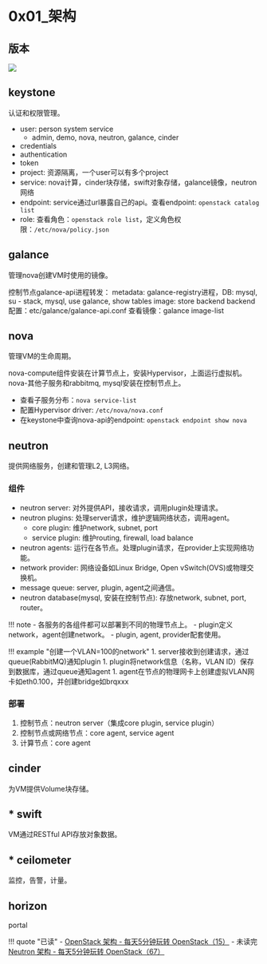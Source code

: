 # 0x01_架构

## 版本

![](../../../img/openstack_version.png)

## keystone

认证和权限管理。

- user: person system service
    - admin, demo, nova, neutron, galance, cinder
- credentials
- authentication
- token
- project: 资源隔离，一个user可以有多个project
- service: nova计算，cinder块存储，swift对象存储，galance镜像，neutron网络
- endpoint: service通过url暴露自己的api。查看endpoint: `openstack catalog list`
- role: 查看角色：`openstack role list`，定义角色权限：`/etc/nova/policy.json`

## galance

管理nova创建VM时使用的镜像。

控制节点galance-api进程转发：
metadata: galance-registry进程，DB: mysql, su - stack, mysql, use galance, show tables
image: store backend
backend配置：etc/galance/galance-api.conf
查看镜像：galance image-list

## nova

管理VM的生命周期。

nova-compute组件安装在计算节点上，安装Hypervisor，上面运行虚拟机。  
nova-其他子服务和rabbitmq, mysql安装在控制节点上。

- 查看子服务分布：`nova service-list`
- 配置Hypervisor driver: `/etc/nova/nova.conf`
- 在keystone中查询nova-api的endpoint: `openstack endpoint show nova`

## neutron

提供网络服务，创建和管理L2, L3网络。

### 组件

- neutron server: 对外提供API，接收请求，调用plugin处理请求。
- neutron plugins: 处理server请求，维护逻辑网络状态，调用agent。
    - core plugin: 维护network, subnet, port
    - service plugin: 维护routing, firewall, load balance
- neutron agents: 运行在各节点。处理plugin请求，在provider上实现网络功能。
- network provider: 网络设备如Linux Bridge, Open vSwitch(OVS)或物理交换机。
- message queue: server, plugin, agent之间通信。
- neutron database(mysql, 安装在控制节点): 存放network, subnet, port, router。

!!! note
    - 各服务的各组件都可以部署到不同的物理节点上。
    - plugin定义network，agent创建network。
    - plugin, agent, provider配套使用。

!!! example "创建一个VLAN=100的network"
    1. server接收到创建请求，通过queue(RabbitMQ)通知plugin
    1. plugin将network信息（名称，VLAN ID）保存到数据库，通过queue通知agent
    1. agent在节点的物理网卡上创建虚拟VLAN网卡如eth0.100，并创建bridge如brqxxx

### 部署

1. 控制节点：neutron server（集成core plugin, service plugin）
1. 控制节点或网络节点：core agent, service agent
1. 计算节点：core agent

## cinder

为VM提供Volume块存储。

## * swift

VM通过RESTful API存放对象数据。

## * ceilometer

监控，告警，计量。

## horizon

portal


!!! quote "已读"
    - [OpenStack 架构 - 每天5分钟玩转 OpenStack（15）](https://mp.weixin.qq.com/s?__biz=MzIwMTM5MjUwMg==&mid=2653587909&idx=1&sn=b1297dc5cb49323a36a367122c1b1c4f&chksm=8d3081dcba4708ca61eacafb9d312e8278cbe380a00f01cc8f7cdba0bc1da1797f90df133051&scene=21#wechat_redirect)
    - 未读完[Neutron 架构 - 每天5分钟玩转 OpenStack（67）](https://mp.weixin.qq.com/s?__biz=MzIwMTM5MjUwMg==&mid=2653587691&idx=1&sn=c71b110dade71c3e120ec6b2389b3e33&chksm=8d3080f2ba4709e44eb08c55223e141f7ed0e069ebd6f770b7770665e00ff72d48ce41596a0b&scene=21#wechat_redirect)
